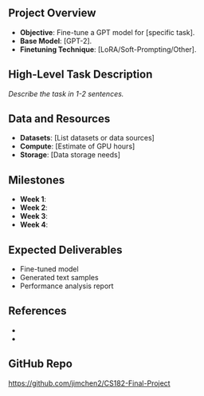 ## Project Overview
- **Objective**: Fine-tune a GPT model for [specific task].
- **Base Model**: [GPT-2].
- **Finetuning Technique**: [LoRA/Soft-Prompting/Other].

## High-Level Task Description
_Describe the task in 1-2 sentences._

## Data and Resources
- **Datasets**: [List datasets or data sources]
- **Compute**: [Estimate of GPU hours]
- **Storage**: [Data storage needs]

## Milestones
- **Week 1**: 
- **Week 2**: 
- **Week 3**: 
- **Week 4**: 

## Expected Deliverables
- Fine-tuned model
- Generated text samples
- Performance analysis report


## References
-
-

## GitHub Repo
https://github.com/jimchen2/CS182-Final-Project
